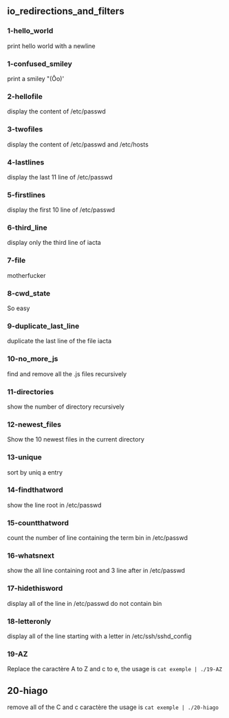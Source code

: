 ## io_redirections_and_filters

### 1-hello_world
print hello world with a newline

### 1-confused_smiley
print a smiley "(Ôo)'

### 2-hellofile
display the content of /etc/passwd

### 3-twofiles
display the content of /etc/passwd and /etc/hosts

### 4-lastlines
display the last 11 line of /etc/passwd

### 5-firstlines
display the first 10 line of /etc/passwd

### 6-third_line
display only the third line of iacta

### 7-file
motherfucker

### 8-cwd_state 
So easy 

### 9-duplicate_last_line 
duplicate the last line of the file iacta

### 10-no_more_js
find and remove all the .js files recursively

### 11-directories
show the number of directory recursively

### 12-newest_files
Show the 10 newest files in the current directory

### 13-unique
sort by uniq a entry

### 14-findthatword
show the line root in /etc/passwd

### 15-countthatword
count the number of line containing the term bin in /etc/passwd

### 16-whatsnext
show the all line containing root and 3 line after in /etc/passwd

### 17-hidethisword
display all of the line in /etc/passwd do not contain bin

### 18-letteronly
display all of the line starting with a letter in /etc/ssh/sshd_config

### 19-AZ
Replace the caractère A to Z and c to e, the usage is `cat exemple | ./19-AZ`

## 20-hiago
remove all of the C and c caractère the usage is `cat exemple | ./20-hiago`
